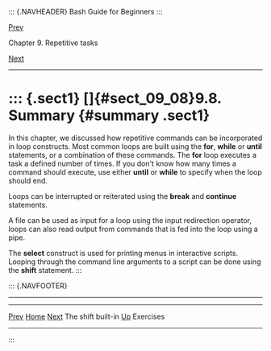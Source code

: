 ::: {.NAVHEADER}
Bash Guide for Beginners
:::

[Prev](sect_09_07.md)

Chapter 9. Repetitive tasks

[Next](sect_09_09.md)

------------------------------------------------------------------------

::: {.sect1}
[]{#sect_09_08}9.8. Summary {#summary .sect1}
===========================

In this chapter, we discussed how repetitive commands can be
incorporated in loop constructs. Most common loops are built using the
**for**, **while** or **until** statements, or a combination of these
commands. The **for** loop executes a task a defined number of times. If
you don\'t know how many times a command should execute, use either
**until** or **while** to specify when the loop should end.

Loops can be interrupted or reiterated using the **break** and
**continue** statements.

A file can be used as input for a loop using the input redirection
operator, loops can also read output from commands that is fed into the
loop using a pipe.

The **select** construct is used for printing menus in interactive
scripts. Looping through the command line arguments to a script can be
done using the **shift** statement.
:::

::: {.NAVFOOTER}

------------------------------------------------------------------------

  ------------------------- -------------------- -------------------------
  [Prev](sect_09_07.md)    [Home](index.md)    [Next](sect_09_09.md)
  The shift built-in         [Up](chap_09.md)                  Exercises
  ------------------------- -------------------- -------------------------
:::
